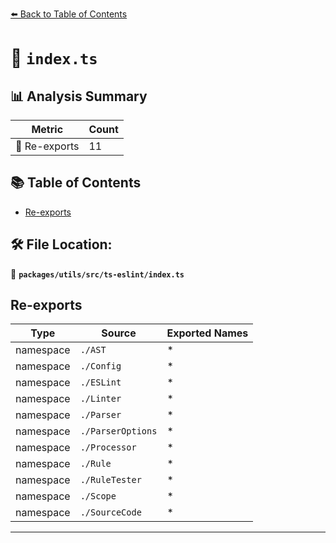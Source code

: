 [⬅️ Back to Table of Contents](../../../../index.md)

# 📄 `index.ts`

## 📊 Analysis Summary

| Metric | Count |
|--------|-------|
| 🔄 Re-exports | 11 |

## 📚 Table of Contents

- [Re-exports](#re-exports)

## 🛠️ File Location:
📂 **`packages/utils/src/ts-eslint/index.ts`**

## Re-exports

| Type | Source | Exported Names |
|------|--------|----------------|
| namespace | `./AST` | * |
| namespace | `./Config` | * |
| namespace | `./ESLint` | * |
| namespace | `./Linter` | * |
| namespace | `./Parser` | * |
| namespace | `./ParserOptions` | * |
| namespace | `./Processor` | * |
| namespace | `./Rule` | * |
| namespace | `./RuleTester` | * |
| namespace | `./Scope` | * |
| namespace | `./SourceCode` | * |


---